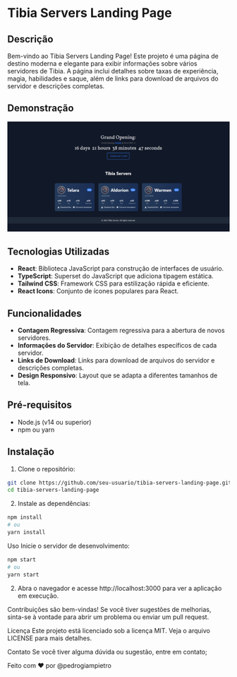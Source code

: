# Tibia Servers Landing Page

## Descrição

Bem-vindo ao Tibia Servers Landing Page! Este projeto é uma página de destino moderna e elegante para exibir informações sobre vários servidores de Tibia. A página inclui detalhes sobre taxas de experiência, magia, habilidades e saque, além de links para download de arquivos do servidor e descrições completas.

## Demonstração

![Screenshot](./.github/onboarding.png)

## Tecnologias Utilizadas

- **React**: Biblioteca JavaScript para construção de interfaces de usuário.
- **TypeScript**: Superset do JavaScript que adiciona tipagem estática.
- **Tailwind CSS**: Framework CSS para estilização rápida e eficiente.
- **React Icons**: Conjunto de ícones populares para React.

## Funcionalidades

- **Contagem Regressiva**: Contagem regressiva para a abertura de novos servidores.
- **Informações do Servidor**: Exibição de detalhes específicos de cada servidor.
- **Links de Download**: Links para download de arquivos do servidor e descrições completas.
- **Design Responsivo**: Layout que se adapta a diferentes tamanhos de tela.

## Pré-requisitos

- Node.js (v14 ou superior)
- npm ou yarn

## Instalação

1. Clone o repositório:

```bash
git clone https://github.com/seu-usuario/tibia-servers-landing-page.git
cd tibia-servers-landing-page
```

2. Instale as dependências:

```bash
npm install
# ou
yarn install
```

Uso
Inicie o servidor de desenvolvimento:

```bash
npm start
# ou
yarn start
```

2. Abra o navegador e acesse http://localhost:3000 para ver a aplicação em execução.

Contribuições são bem-vindas! Se você tiver sugestões de melhorias, sinta-se à vontade para abrir um problema ou enviar um pull request.

Licença
Este projeto está licenciado sob a licença MIT. Veja o arquivo LICENSE para mais detalhes.

Contato
Se você tiver alguma dúvida ou sugestão, entre em contato;

Feito com ❤️ por @pedrogiampietro
